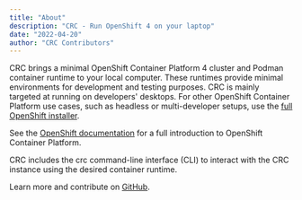 ```yaml
---
title: "About"
description: "CRC - Run OpenShift 4 on your laptop"
date: "2022-04-20"
author: "CRC Contributors"
---
```

CRC brings a minimal OpenShift Container Platform 4 cluster and Podman container runtime to your local computer. These runtimes provide minimal environments for development and testing purposes. CRC is mainly targeted at running on developers' desktops. For other OpenShift Container Platform use cases, such as headless or multi-developer setups, use the [full OpenShift installer](https://console.redhat.com/openshift/install).

See the [OpenShift documentation](https://docs.openshift.com/container-platform/latest/welcome/index.html#developer-activities) for a full introduction to OpenShift Container Platform.

CRC includes the crc command-line interface (CLI) to interact with the CRC instance using the desired container runtime.

Learn more and contribute on [GitHub](https://github.com/code-ready/crc).
